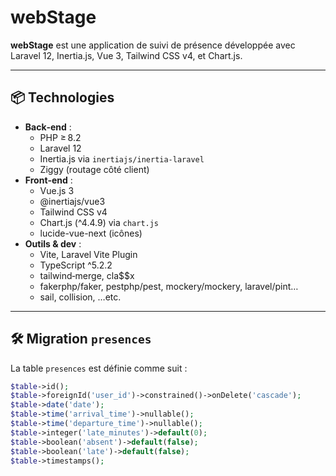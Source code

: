 # webStage

**webStage** est une application de suivi de présence développée avec Laravel 12, Inertia.js, Vue 3, Tailwind CSS v4, et Chart.js.

---

## 📦 Technologies

- **Back‑end** :
  - PHP ≥ 8.2
  - Laravel 12
  - Inertia.js via `inertiajs/inertia-laravel`
  - Ziggy (routage côté client)
- **Front‑end** :
  - Vue.js 3
  - @inertiajs/vue3
  - Tailwind CSS v4
  - Chart.js (^4.4.9) via `chart.js`
  - lucide-vue-next (icônes)
- **Outils & dev** :
  - Vite, Laravel Vite Plugin
  - TypeScript ^5.2.2
  - tailwind‑merge, cla$$x
  - fakerphp/faker, pestphp/pest, mockery/mockery, laravel/pint…
  - sail, collision, …etc.

---

## 🛠️ Migration `presences`

La table `presences` est définie comme suit :

```php
$table->id();
$table->foreignId('user_id')->constrained()->onDelete('cascade');
$table->date('date');
$table->time('arrival_time')->nullable();
$table->time('departure_time')->nullable();
$table->integer('late_minutes')->default(0);
$table->boolean('absent')->default(false);
$table->boolean('late')->default(false);
$table->timestamps();
